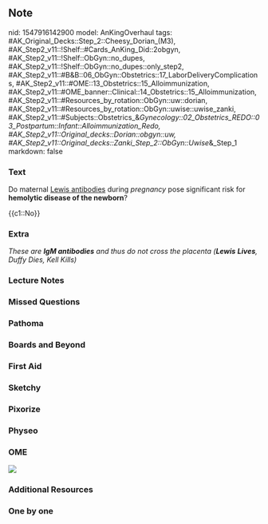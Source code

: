 ## Note
nid: 1547916142900
model: AnKingOverhaul
tags: #AK_Original_Decks::Step_2::Cheesy_Dorian_(M3), #AK_Step2_v11::!Shelf::#Cards_AnKing_Did::2obgyn, #AK_Step2_v11::!Shelf::ObGyn::no_dupes, #AK_Step2_v11::!Shelf::ObGyn::no_dupes::only_step2, #AK_Step2_v11::#B&B::06_ObGyn::Obstetrics::17_LaborDeliveryComplications, #AK_Step2_v11::#OME::13_Obstetrics::15_Alloimmunization, #AK_Step2_v11::#OME_banner::Clinical::14_Obstetrics::15_Alloimmunization, #AK_Step2_v11::#Resources_by_rotation::ObGyn::uw::dorian, #AK_Step2_v11::#Resources_by_rotation::ObGyn::uwise::uwise_zanki, #AK_Step2_v11::#Subjects::Obstetrics_&_Gynecology::02_Obstetrics_REDO::03_Postpartum::Infant::Alloimmunization_Redo, #AK_Step2_v11::Original_decks::Dorian::obgyn::uw, #AK_Step2_v11::Original_decks::Zanki_Step_2::ObGyn::Uwise_&_Step_1
markdown: false

### Text
Do maternal <u>Lewis antibodies</u> during <i>pregnancy</i> pose
significant risk for <b>hemolytic disease of the newborn</b>?
<div>
  {{c1::No}}
</div>

### Extra
<i>These are <b>IgM antibodies</b> and thus do not cross the
placenta (<b>Lewis</b> <b>Lives</b>, Duffy Dies, Kell Kills)</i>

### Lecture Notes


### Missed Questions


### Pathoma


### Boards and Beyond


### First Aid


### Sketchy


### Pixorize


### Physeo


### OME
<div class="ome-widget">
  <a href=
  "https://onlinemeded.org/spa/obstetrics/alloimmunization/acquire?ref=anki">
  <img src="_OME_AnkiFlashcards_Lesson_2.png"></a>
</div>

### Additional Resources


### One by one

